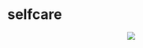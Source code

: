 # selfcare

<p align="center">
 <img src="http://img.shields.io/static/v1?label=STATUS&message=EM%20DESENVOLVIMENTO&color=GREEN&style=for-the-badge"/>
</p>